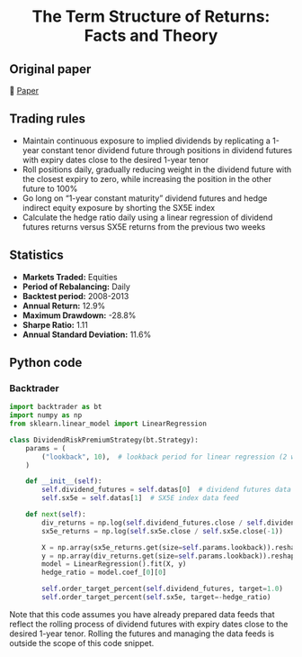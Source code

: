 <div align="center">
  <h1>The Term Structure of Returns: Facts and Theory</h1>
</div>

## Original paper

📕 [Paper](https://papers.ssrn.com/sol3/papers.cfm?abstract_id=2597481)

## Trading rules

- Maintain continuous exposure to implied dividends by replicating a 1-year constant tenor dividend future through positions in dividend futures with expiry dates close to the desired 1-year tenor
- Roll positions daily, gradually reducing weight in the dividend future with the closest expiry to zero, while increasing the position in the other future to 100%
- Go long on “1-year constant maturity” dividend futures and hedge indirect equity exposure by shorting the SX5E index
- Calculate the hedge ratio daily using a linear regression of dividend futures returns versus SX5E returns from the previous two weeks

## Statistics

- **Markets Traded:** Equities
- **Period of Rebalancing:** Daily
- **Backtest period:** 2008-2013
- **Annual Return:** 12.9%
- **Maximum Drawdown:** -28.8%
- **Sharpe Ratio:** 1.11
- **Annual Standard Deviation:** 11.6%

## Python code

### Backtrader

```python
import backtrader as bt
import numpy as np
from sklearn.linear_model import LinearRegression

class DividendRiskPremiumStrategy(bt.Strategy):
    params = (
        ("lookback", 10),  # lookback period for linear regression (2 weeks)
    )

    def __init__(self):
        self.dividend_futures = self.datas[0]  # dividend futures data feed
        self.sx5e = self.datas[1]  # SX5E index data feed

    def next(self):
        div_returns = np.log(self.dividend_futures.close / self.dividend_futures.close(-1))
        sx5e_returns = np.log(self.sx5e.close / self.sx5e.close(-1))

        X = np.array(sx5e_returns.get(size=self.params.lookback)).reshape(-1, 1)
        y = np.array(div_returns.get(size=self.params.lookback)).reshape(-1, 1)
        model = LinearRegression().fit(X, y)
        hedge_ratio = model.coef_[0][0]

        self.order_target_percent(self.dividend_futures, target=1.0)
        self.order_target_percent(self.sx5e, target=-hedge_ratio)
```

Note that this code assumes you have already prepared data feeds that reflect the rolling process of dividend futures with expiry dates close to the desired 1-year tenor. Rolling the futures and managing the data feeds is outside the scope of this code snippet.